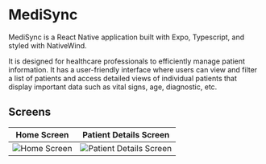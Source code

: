# MediSync

MediSync is a React Native application built with Expo, Typescript, and styled with NativeWind. 

It is designed for healthcare professionals to efficiently manage patient information. It has a user-friendly interface where users can view and filter a list of patients and access detailed views of individual patients that display important data such as vital signs, age, diagnostic, etc.

## Screens

| Home Screen | Patient Details Screen |
|-------------|------------------------|
| ![Home Screen](https://github.com/y0mauro/MediSync/assets/73178418/6902d89e-d262-400e-96d8-c29cd5d7a3d7) | ![Patient Details Screen](https://github.com/y0mauro/MediSync/assets/73178418/7657cac6-86b3-49f5-a113-0796432f73f5) |
